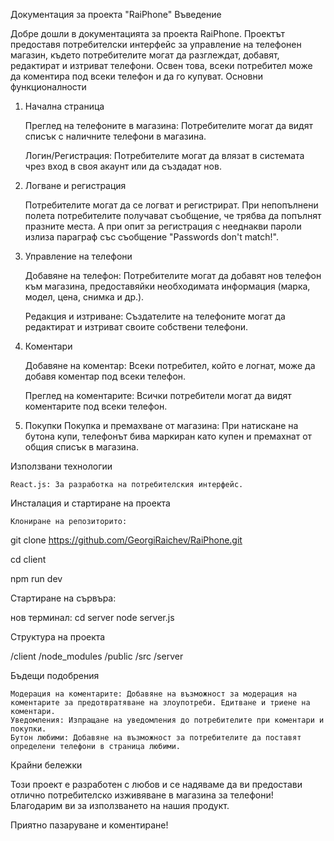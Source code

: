 Документация за проекта "RaiPhone"
Въведение

Добре дошли в документацията за проекта RaiPhone. Проектът предоставя потребителски интерфейс за управление на телефонен магазин, където потребителите могат да разглеждат, добавят, редактират и изтриват телефони. Освен това, всеки потребител може да коментира под всеки телефон и да го купуват.
Основни функционалности
1. Начална страница

    Преглед на телефоните в магазина: Потребителите могат да видят списък с наличните телефони в магазина.

    Логин/Регистрация: Потребителите могат да влязат в системата чрез вход в своя акаунт или да създадат нов.

2. Логване и регистрация

    Потребителите могат да се логват и регистрират. При непопълнени полета потребителите получават съобщение, че трябва да попълнят празните места. А при опит за регистрация с нееднакви пароли излиза параграф със съобщение "Passwords don't match!".
    
3. Управление на телефони

    Добавяне на телефон: Потребителите могат да добавят нов телефон към магазина, предоставяйки необходимата информация (марка, модел, цена, снимка и др.).

    Редакция и изтриване: Създателите на телефоните могат да редактират и изтриват своите собствени телефони.

4. Коментари

    Добавяне на коментар: Всеки потребител, който е логнат, може да добавя коментар под всеки телефон.

    Преглед на коментарите: Всички потребители могат да видят коментарите под всеки телефон.

5. Покупки
    Покупка и премахване от магазина: При натискане на бутона купи, телефонът бива маркиран като купен и премахнат от общия списък в магазина.

Използвани технологии

    React.js: За разработка на потребителския интерфейс.

Инсталация и стартиране на проекта

    Клониране на репозиторито:

git clone https://github.com/GeorgiRaichev/RaiPhone.git

cd client

npm run dev

Стартиране на сървъра:

нов терминал: 
cd server
node server.js


Структура на проекта

/client
/node_modules
/public
/src
/server


Бъдещи подобрения

    Модерация на коментарите: Добавяне на възможност за модерация на коментарите за предотвратяване на злоупотреби. Едитване и триене на коментари.
    Уведомления: Изпращане на уведомления до потребителите при коментари и покупки.
    Бутон любими: Добавяне на възможност за потребителите да поставят определени телефони в страница любими.

Крайни бележки

Този проект е разработен с любов и се надяваме да ви предостави отлично потребителско изживяване в магазина за телефони! Благодарим ви за използването на нашия продукт.


Приятно пазаруване и коментиране!